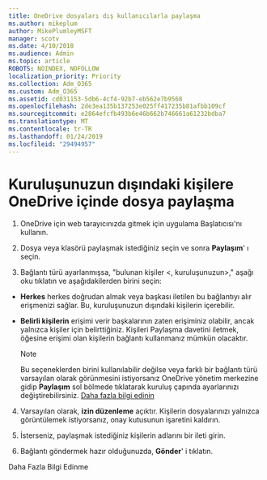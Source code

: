 ```yaml
---
title: OneDrive dosyaları dış kullanıcılarla paylaşma
ms.author: mikeplum
author: MikePlumleyMSFT
manager: scotv
ms.date: 4/10/2018
ms.audience: Admin
ms.topic: article
ROBOTS: NOINDEX, NOFOLLOW
localization_priority: Priority
ms.collection: Adm_O365
ms.custom: Adm_O365
ms.assetid: cd031153-5db6-4cf4-92b7-eb562e7b9568
ms.openlocfilehash: 2de3ea135b137253e025ff417235b81afbb109cf
ms.sourcegitcommit: e2864efcfb493b6e46b662b746661a61232bdba7
ms.translationtype: MT
ms.contentlocale: tr-TR
ms.lasthandoff: 01/24/2019
ms.locfileid: "29494957"
---
```

# <a name="share-files-in-onedrive-with-people-outside-your-organization"></a>Kuruluşunuzun dışındaki kişilere OneDrive içinde dosya paylaşma

1. OneDrive için web tarayıcınızda gitmek için uygulama Başlatıcısı'nı kullanın. 
    
2. Dosya veya klasörü paylaşmak istediğiniz seçin ve sonra **Paylaşım**' ı seçin. 
    
3. Bağlantı türü ayarlanmışsa, "bulunan kişiler \<, kuruluşunuzun\>," aşağı oku tıklatın ve aşağıdakilerden birini seçin: 
    
  - **Herkes** herkes doğrudan almak veya başkası iletilen bu bağlantıyı alır erişmenizi sağlar. Bu, kuruluşunuzun dışındaki kişilerin içerebilir. 
    
  - **Belirli kişilerin** erişimi verir başkalarının zaten erişiminiz olabilir, ancak yalnızca kişiler için belirttiğiniz. Kişileri Paylaşma davetini iletmek, öğesine erişimi olan kişilerin bağlantı kullanmanız mümkün olacaktır. 
    
    > [!NOTE]
    > Bu seçeneklerden birini kullanılabilir değilse veya farklı bir bağlantı türü varsayılan olarak görünmesini istiyorsanız OneDrive yönetim merkezine gidip **Paylaşım** sol bölmede tıklatarak kuruluş çapında ayarlarınızı değiştirebilirsiniz. [Daha fazla bilgi edinin](https://go.microsoft.com/fwlink/?linkid=871961)
  
4. Varsayılan olarak, **izin düzenleme** açıktır. Kişilerin dosyalarınızı yalnızca görüntülemek istiyorsanız, onay kutusunun işaretini kaldırın. 
    
5. İsterseniz, paylaşmak istediğiniz kişilerin adlarını bir ileti girin.
    
6. Bağlantı göndermek hazır olduğunuzda, **Gönder**' i tıklatın. 
    
Daha Fazla Bilgi Edinme
  

